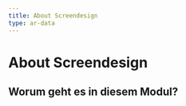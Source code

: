 ```yaml
---
title: About Screendesign
type: ar-data
---
```


<div class="is-full-width">

# About Screendesign
## Worum geht es in diesem Modul?

</div>
